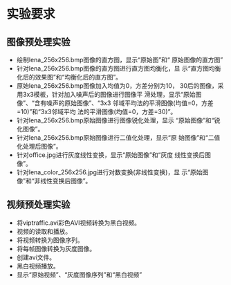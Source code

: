 # 实验要求
## 图像预处理实验
- 绘制lena_256x256.bmp图像的直方图，显示“原始图”和“ 原始图像的直方图”
- 针对lena_256x256.bmp图像的直方图进行直方图均衡化，显 示“直方图均衡化后的效果图”和“均衡化后的直方图”。
- 原始lena_256x256.bmp图像加入均值为0，方差分别为10， 30后的图像，采用3x3模板，针对加入噪声后的图像进行图像平 滑处理，显示“原始图像”、“含有噪声的原始图像”、“3x3 邻域平均法的平滑图像(均值=0，方差=10)”和“3x3邻域平均 法的平滑图像(均值=0，方差=30)”。
- 针对lena_256x256.bmp原始图像进行图像锐化处理，显示 “原始图像”和“锐化图像”。
- 针对lena_256x256.bmp原始图像进行二值化处理，显示“原 始图像”和“二值化处理后图像”。
- 针对office.jpg进行灰度线性变换，显示“原始图像”和“灰度 线性变换后图像”。
- 针对lena_color_256x256.jpg进行对数变换(非线性变换)，显 示“原始图像”和“非线性变换后图像”。
## 视频预处理实验
- 将viptraffic.avi彩色AVI视频转换为黑白视频。
- 视频的读取和播放。
- 将视频转换为图像序列。 
- 将每帧图像转换为灰度图像。
- 创建avi文件。
- 黑白视频播放。
- 显示“原始视频”、“灰度图像序列”和“黑白视频”
